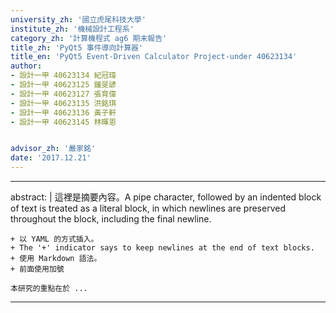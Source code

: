 ```yaml
---
university_zh: '國立虎尾科技大學'
institute_zh: '機械設計工程系'
category_zh: '計算機程式 ag6 期末報告'
title_zh: 'PyQt5 事件導向計算器'
title_en: 'PyQt5 Event-Driven Calculator Project-under 40623134'
author:
- 設計一甲 40623134 紀冠瑋
- 設計一甲 40623125 鍾旻諺
- 設計一甲 40623127 張育偉
- 設計一甲 40623135 洪銘琪
- 設計一甲 40623136 黃子軒
- 設計一甲 40623145 林暉恩


advisor_zh: '嚴家銘'
date: '2017.12.21'
---
```


---
abstract: |
    這裡是摘要內容。A pipe character, followed by an indented block of text is treated as a literal block, in which newlines are preserved throughout the block, including the final newline.
    
    + 以 YAML 的方式插入。
    + The '+' indicator says to keep newlines at the end of text blocks.
    + 使用 Markdown 語法。
    + 前面使用加號
    
    本研究的重點在於 ...
---


